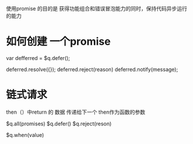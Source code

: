 使用promise 的目的是 获得功能组合和错误冒泡能力的同时，保持代码异步运行的能力


# 如何创建 一个promise 

var defferred = $q.defer();

deferred.resolve({});
deferred.reject(reason)
deferred.notify(message);

# 链式请求
then（）中return 的 数据 传递给下一个 then作为函数的参数

$q.all(promises) 
$q.defer()
$q.reject(reson)

$q.when(value) 


